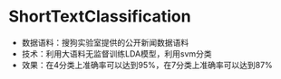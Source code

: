 # ShortTextClassification
- 数据语料：搜狗实验室提供的公开新闻数据语料
- 技术：利用大语料无监督训练LDA模型，利用svm分类
- 效果：在4分类上准确率可以达到95%，在7分类上准确率可以达到87%
